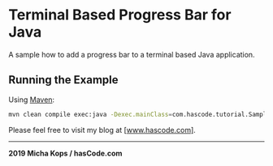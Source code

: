 # Terminal Based Progress Bar for Java

A sample how to add a progress bar to a terminal based Java application.

## Running the Example

Using [Maven]:

```bash
mvn clean compile exec:java -Dexec.mainClass=com.hascode.tutorial.Sample
```

Please feel free to visit my blog at [www.hascode.com].

----

**2019 Micha Kops / hasCode.com**

   [Maven]:https://maven.apache.org/
   [www.hascode.com]:https://www.hascode.com/